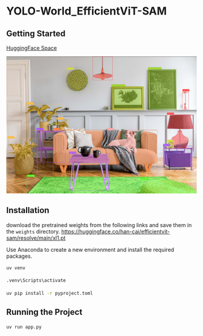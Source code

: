 # YOLO-World_EfficientViT-SAM

## Getting Started

[HuggingFace Space](https://huggingface.co/spaces/pg56714/YOLO-World_EfficientViT-SAM)

![example1](/assets/example1.jpg)

## Installation

download the pretrained weights from the following links and save them in the `weights` directory.
https://huggingface.co/han-cai/efficientvit-sam/resolve/main/xl1.pt

Use Anaconda to create a new environment and install the required packages.

```bash
uv venv

.venv\Scripts\activate

uv pip install -r pyproject.toml
```

## Running the Project

```bash
uv run app.py
```
